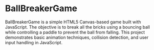 # BallBreakerGame
BallBreakerGame is a simple HTML5 Canvas-based game built with JavaScript. The objective is to break all the bricks using a bouncing ball while controlling a paddle to prevent the ball from falling. This project demonstrates basic animation techniques, collision detection, and user input handling in JavaScript.
